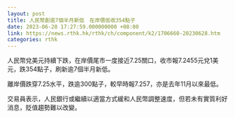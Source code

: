 ```yaml
---
layout: post
title: 人民幣創逾7個半月新低　在岸價低收354點子
date: 2023-06-28 17:27:59.000000000 +08:00
link: https://news.rthk.hk/rthk/ch/component/k2/1706660-20230628.htm
categories: rthk
---
```


人民幣兌美元持續下跌，在岸價尾市一度接近7.25關口，收市報7.2455元兌1美元，跌354點子，刷新逾7個半月新低。

離岸價跌穿7.25水平，跌逾300點子，較早時報7.257，亦是去年11月以來最低。

交易員表示，人民銀行或繼續以適當方式緩和人民幣調整速度，但若未有實質利好消息，貶值趨勢難以改變。
